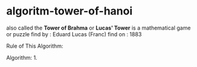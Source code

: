 # algoritm-tower-of-hanoi
also called the <b> Tower of Brahma</b> or <b>Lucas' Tower</b> is a mathematical game or puzzle
find by : Eduard Lucas (Franc)
find on : 1883

Rule of This Algorithm:



Algorithm:
1. 
